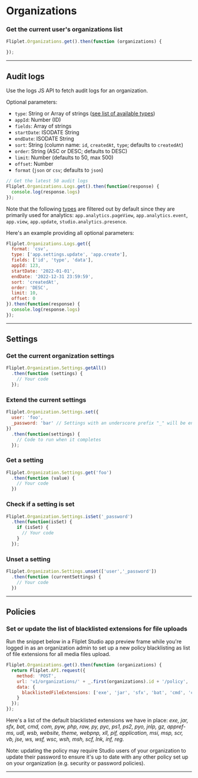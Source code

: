 # Organizations

### Get the current user's organizations list

```js
Fliplet.Organizations.get().then(function (organizations) {

});
```

---

## Audit logs

Use the logs JS API to fetch audit logs for an organization.

Optional parameters:

  - `type`: String or Array of strings ([see list of available types](/Organization-audit-log-types.html))
  - `appId`: Number (ID)
  - `fields`: Array of strings
  - `startDate`: ISODATE String
  - `endDate`: ISODATE String
  - `sort`: String (column name: `id`, `createdAt`, `type`; defaults to `createdAt`)
  - `order`: String (ASC or DESC; defaults to DESC)
  - `limit`: Number (defaults to 50, max 500)
  - `offset`: Number
  - `format` (`json` or `csv`; defaults to `json`)

```js
// Get the latest 50 audit logs
Fliplet.Organizations.Logs.get().then(function(response) {
  console.log(response.logs)
});
```

Note that the following [types](/Organization-audit-log-types.html) are filtered out by default since they are primarily used for analytics: `app.analytics.pageView`, `app.analytics.event`, `app.view`, `app.update`,  `studio.analytics.presence`.

Here's an example providing all optional parameters:

```js
Fliplet.Organizations.Logs.get({
  format: 'csv',
  type: ['app.settings.update', 'app.create'],
  fields: ['id', 'type', 'data'],
  appId: 123,
  startDate: '2022-01-01',
  endDate: '2022-12-31 23:59:59',
  sort: 'createdAt',
  order: 'DESC',
  limit: 10,
  offset: 0
}).then(function(response) {
  console.log(response.logs)
});
```

---

## Settings

### Get the current organization settings

```js
Fliplet.Organization.Settings.getAll()
  .then(function (settings) {
    // Your code
  });
```

### Extend the current settings

```js
Fliplet.Organization.Settings.set({
  user: 'foo',
  _password: 'bar' // Settings with an underscore prefix "_" will be encrypted
})
  .then(function(settings) {
    // Code to run when it completes
  });
```

### Get a setting

```js
Fliplet.Organization.Settings.get('foo')
  .then(function (value) {
    // Your code
  })
```

### Check if a setting is set

```js
Fliplet.Organization.Settings.isSet('_password')
  .then(function(isSet) {
    if (isSet) {
      // Your code
    }
  });
```

### Unset a setting

```js
Fliplet.Organization.Settings.unset(['user','_password'])
  .then(function (currentSettings) {
    // Your code
  })
```

---

## Policies

### Set or update the list of blacklisted extensions for file uploads

Run the snippet below in a Fliplet Studio app preview frame while you're logged in as an organization admin to set up a new policy blacklisting as list of file extensions for all media files upload.

```js
Fliplet.Organizations.get().then(function (organizations) {
  return Fliplet.API.request({
    method: 'POST',
    url: 'v1/organizations/' + _.first(organizations).id + '/policy',
    data: {
      blacklistedFileExtensions: ['exe', 'jar', 'sfx', 'bat', 'cmd', 'com']
    }
  });
});
```

Here's a list of the default blacklisted extensions we have in place: *exe, jar, sfx, bat, cmd, com, pyw, php, raw, py, pyc, ps1, ps2, pyo, jnlp, gz, appref-ms, udl, wsb, website, theme, webpnp, xll, pif, application, msi, msp, scr, vb, jse, ws, wsf, wsc, wsh, msh, scf, lnk, inf, reg.*

<p class="note">Note: updating the policy may require Studio users of your organization to update their password to ensure it's up to date with any other policy set up on your organization (e.g. security or password policies).</p>

---